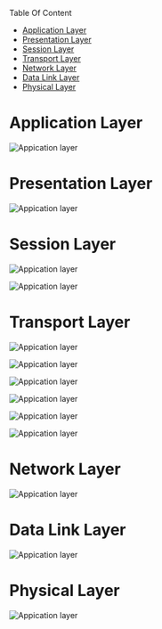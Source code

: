 Table Of Content

<!-- TOC -->

- [Application Layer](#application-layer)
- [Presentation Layer](#presentation-layer)
- [Session Layer](#session-layer)
- [Transport Layer](#transport-layer)
- [Network Layer](#network-layer)
- [Data Link Layer](#data-link-layer)
- [Physical Layer](#physical-layer)

<!-- /TOC -->

# Application Layer

![Appication layer](images/Application%20Layer.png)

# Presentation Layer
![Appication layer](images/Presentation%20Layer.png)


# Session Layer
![Appication layer](images/Session%20Layer%201.png)


![Appication layer](images/Session%20Layer%202.png)


# Transport Layer
![Appication layer](images/Transport%20Layer%201.png)

![Appication layer](images/Transport%20Layer%202.png)

![Appication layer](images/Transport%20Layer%203.png)

![Appication layer](images/Transport%20Layer%204.png)

![Appication layer](images/Transport%20Layer%205.png)

![Appication layer](images/Transport%20Layer%206.png)

# Network Layer
![Appication layer](images/Network%20Layer.png)

# Data Link Layer
![Appication layer](images/Data%20Link%20Layer.png)

# Physical Layer
![Appication layer](images/Physical%20Layer.png)